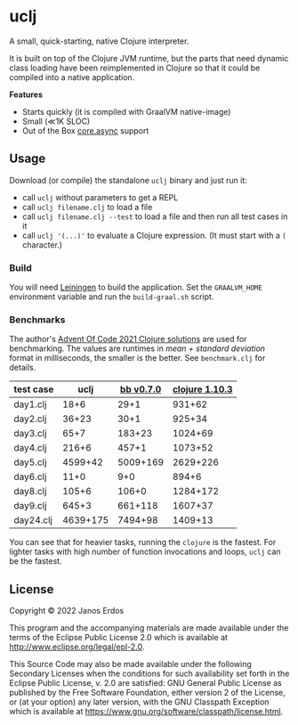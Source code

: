 # uclj

A small, quick-starting, native Clojure interpreter.

It is built on top of the Clojure JVM runtime, but the parts that need dynamic class loading have been reimplemented in Clojure so that it could be compiled into a native application.

**Features**

- Starts quickly (it is compiled with GraalVM native-image)
- Small (≪1K SLOC)
- Out of the Box [core.async](https://github.com/clojure/core.async) support

## Usage

Download (or compile) the standalone `uclj` binary and just run it:
- call `uclj` without parameters to get a REPL
- call `uclj filename.clj` to load a file
- call `uclj filename.clj --test` to load a file and then run all test cases in it
- call `uclj '(...)'` to evaluate a Clojure expression. (It must start with a `(` character.)

### Build

You will need [Leiningen](https://leiningen.org/) to build the application. Set the `GRAALVM_HOME` environment variable and run the `build-graal.sh` script.

### Benchmarks

The author's [Advent Of Code 2021 Clojure solutions](https://github.com/erdos/advent-of-code) are used for benchmarking. The values are runtimes in _mean + standard deviation_ format in milliseconds, the smaller is the better. See `benchmark.clj` for details.

| test case | uclj | [bb v0.7.0](https://github.com/babashka/babashka) | [clojure 1.10.3](https://clojure.org/)
| --------- | ---- | ------------------------------------------------- | ---------------------------------------
| day1.clj  |          18+6          |      29+1         |       931+62
| day2.clj  |          36+23         |      30+1         |       925+34
| day3.clj  |          65+7          |      183+23       |       1024+69
| day4.clj  |          216+6          |     457+1        |       1073+52
| day5.clj  |          4599+42        |     5009+169     |       2629+226
| day6.clj  |          11+0           |     9+0          |       894+6
| day8.clj  |          105+6          |     106+0        |       1284+172
| day9.clj  |          645+3          |     661+118      |       1607+37
| day24.clj |          4639+175       |     7494+98      |       1409+13

You can see that for heavier tasks, running the `clojure` is the fastest. For lighter tasks with high number of function invocations and loops, `uclj` can be the fastest.

## License

Copyright © 2022 Janos Erdos

This program and the accompanying materials are made available under the
terms of the Eclipse Public License 2.0 which is available at
http://www.eclipse.org/legal/epl-2.0.

This Source Code may also be made available under the following Secondary
Licenses when the conditions for such availability set forth in the Eclipse
Public License, v. 2.0 are satisfied: GNU General Public License as published by
the Free Software Foundation, either version 2 of the License, or (at your
option) any later version, with the GNU Classpath Exception which is available
at https://www.gnu.org/software/classpath/license.html.
